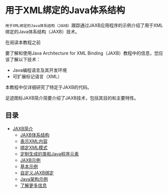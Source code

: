 #   用于XML绑定的Java体系结构

`用于XML绑定的Java体系结构（JAXB）`跟踪通过JAXB应用程序的示例介绍了用于XML绑定的Java体系结构（JAXB）技术。

在阅读本教程之前

要了解和使用Java Architecture for XML Binding（JAXB）教程中的信息，您应该了解以下技术：
-   Java编程语言及其开发环境
-   可扩展标记语言（XML）

本教程中仅详细研究了特定于JAXB的代码。

足迹图标JAXB简介简要介绍了JAXB技术，包括其目的和主要特性。

##  目录

-   [JAXB简介](section110100.md)
    -   [JAXB体系结构](section110101.md)
    -   [表示XML内容](section110102.md)
    -   [绑定XML模式](section110103.md)
    -   [定制生成的类和Java程序元素](section110104.md)
    -   [JAXB示例](section110105.md)
    -   [基本示例](section110106.md)
    -   [自定义JAXB绑定](section110107.md)
    -   [Java架构示例](section110108.md)
    -   [了解更多信息](section110109.md)


